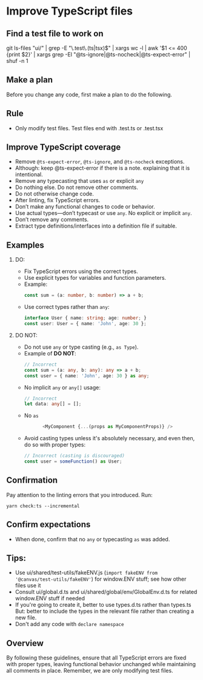# Improve TypeScript files

## Find a test file to work on

git ls-files "ui/" | grep -E "\\.test\\.(ts|tsx)$" | xargs wc -l | awk '$1 <= 400 {print $2}' | xargs grep -El "@ts-ignore|@ts-nocheck|@ts-expect-error" | shuf -n 1

## Make a plan

Before you change any code, first make a plan to do the following.

## Rule

* Only modify test files. Test files end with .test.ts or .test.tsx

## Improve TypeScript coverage

* Remove `@ts-expect-error`, `@ts-ignore`, and `@ts-nocheck` exceptions.
* Although: keep @ts-expect-error if there is a note.
  explaining that it is intentional.
* Remove any typecasting that uses ` as ` or explicit `any`
* Do nothing else. Do not remove other comments.
* Do not otherwise change code.
* After linting, fix TypeScript errors.
* Don’t make any functional changes to code or behavior.
* Use actual types—don’t typecast or use `any`. No explicit or implicit `any`.
* Don’t remove any comments.
* Extract type definitions/interfaces into a definition file if suitable.

## Examples

1. DO:
   - Fix TypeScript errors using the correct types.
   - Use explicit types for variables and function parameters.
   - Example:
     ```ts
     const sum = (a: number, b: number) => a + b;
     ```
   - Use correct types rather than `any`:
     ```ts
     interface User { name: string; age: number; }
     const user: User = { name: 'John', age: 30 };
     ```

2. DO NOT:
   - Do not use `any` or type casting (e.g., `as Type`).
   - Example of **DO NOT**:
     ```ts
     // Incorrect
     const sum = (a: any, b: any): any => a + b;
     const user = { name: 'John', age: 30 } as any;
     ```
   - No implicit `any` or `any[]` usage:
     ```ts
     // Incorrect
     let data: any[] = [];
     ```
   - No ` as `
    ```ts
              <MyComponent {...(props as MyComponentProps)} />
    ```

   - Avoid casting types unless it's absolutely necessary, and even then, do so with proper types:
     ```ts
     // Incorrect (casting is discouraged)
     const user = someFunction() as User;
     ```

## Confirmation

Pay attention to the linting errors that you introduced. Run:

`yarn check:ts --incremental`

## Confirm expectations

* When done, confirm that no `any` or typecasting ` as ` was added.

## Tips:

* Use ui/shared/test-utils/fakeENV.js (`import fakeENV from '@canvas/test-utils/fakeENV'`) for window.ENV stuff; see how other files use it
* Consult ui/global.d.ts and ui/shared/global/env/GlobalEnv.d.ts for related window.ENV stuff if needed
* If you're going to create it, better to use types.d.ts rather than
  types.ts
  But: better to include the types in the relevant file rather than
  creating a new file.
* Don't add any code with `declare namespace`

## Overview

By following these guidelines, ensure that all TypeScript errors are fixed with proper types, leaving functional behavior unchanged while maintaining all comments in place. Remember, we are only modifying test files.